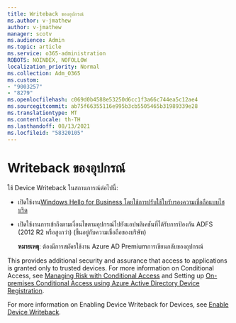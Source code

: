 ```yaml
---
title: Writeback ของอุปกรณ์
ms.author: v-jmathew
author: v-jmathew
manager: scotv
ms.audience: Admin
ms.topic: article
ms.service: o365-administration
ROBOTS: NOINDEX, NOFOLLOW
localization_priority: Normal
ms.collection: Adm_O365
ms.custom:
- "9003257"
- "8279"
ms.openlocfilehash: c069d0b4588e53250d6cc1f3a66c744ea5c12ae4
ms.sourcegitcommit: ab75f66355116e995b3cb5505465b31989339e28
ms.translationtype: MT
ms.contentlocale: th-TH
ms.lasthandoff: 08/13/2021
ms.locfileid: "58320105"
---
```

# <a name="device-writeback"></a>Writeback ของอุปกรณ์

ใช้ Device Writeback ในสถานการณ์ต่อไปนี้:

- เปิดใช้งาน[Windows Hello for Business โดยใช้การปรับใช้ใบรับรองความเชื่อถือแบบไฮบริด](https://docs.microsoft.com/windows/security/identity-protection/hello-for-business/hello-hybrid-cert-trust-prereqs#device-registration)
- เปิดใช้งานการเข้าถึงตามเงื่อนไขตามอุปกรณ์ไปยังแอปพลิเคชันที่ได้รับการป้องกัน ADFS (2012 R2 หรือสูงกว่า) (ขึ้นอยู่กับความเชื่อถือของบริษัท)

    **หมายเหตุ**: ต้องมีการสมัครใช้งาน Azure AD Premiumการเขียนกลับของอุปกรณ์

This provides additional security and assurance that access to applications is granted only to trusted devices. For more information on Conditional Access, see [Managing Risk with Conditional Access](https://docs.microsoft.com/azure/active-directory/conditional-access/overview) and Setting up [On-premises Conditional Access using Azure Active Directory Device Registration](https://docs.microsoft.com/azure/active-directory/devices/overview).

For more information on Enabling Device Writeback for Devices, see [Enable Device Writeback](https://docs.microsoft.com/azure/active-directory/hybrid/how-to-connect-device-writeback).
